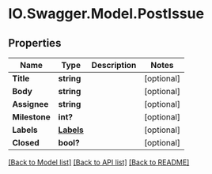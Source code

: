# IO.Swagger.Model.PostIssue
## Properties

Name | Type | Description | Notes
------------ | ------------- | ------------- | -------------
**Title** | **string** |  | [optional] 
**Body** | **string** |  | [optional] 
**Assignee** | **string** |  | [optional] 
**Milestone** | **int?** |  | [optional] 
**Labels** | [**Labels**](Labels.md) |  | [optional] 
**Closed** | **bool?** |  | [optional] 

[[Back to Model list]](../README.md#documentation-for-models) [[Back to API list]](../README.md#documentation-for-api-endpoints) [[Back to README]](../README.md)

